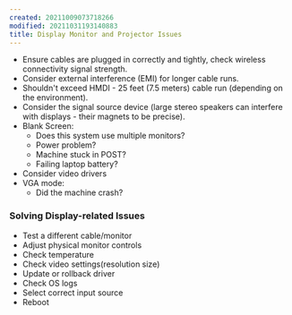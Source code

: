 ```yaml
---
created: 20211009073718266
modified: 20211031193140883
title: Display Monitor and Projector Issues
---
```


- Ensure cables are plugged in correctly and tightly, check wireless connectivity signal strength.
- Consider external interference (EMI) for longer cable runs.
- Shouldn't exceed HMDI - 25 feet (7.5 meters) cable run (depending on the environment).
- Consider the signal source device (large stereo speakers can interfere with displays - their magnets to be precise).
- Blank Screen:
  - Does this system use multiple monitors?
  - Power problem?
  - Machine stuck in POST?
  - Failing laptop battery?
- Consider video drivers
- VGA mode:
  - Did the machine crash?

### Solving Display-related Issues

- Test a different cable/monitor
- Adjust physical monitor controls
- Check temperature
- Check video settings(resolution size)
- Update or rollback driver
- Check OS logs
- Select correct input source
- Reboot
